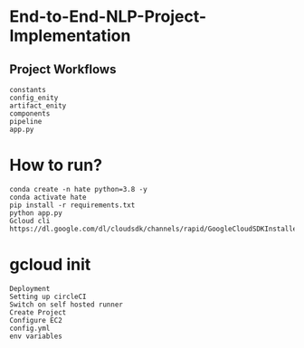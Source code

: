 # End-to-End-NLP-Project-Implementation
## Project Workflows
    constants
    config_enity
    artifact_enity
    components
    pipeline
    app.py
# How to run?
    conda create -n hate python=3.8 -y
    conda activate hate
    pip install -r requirements.txt
    python app.py
    Gcloud cli
    https://dl.google.com/dl/cloudsdk/channels/rapid/GoogleCloudSDKInstaller.exe

# gcloud init
    Deployment
    Setting up circleCI
    Switch on self hosted runner
    Create Project
    Configure EC2
    config.yml
    env variables
